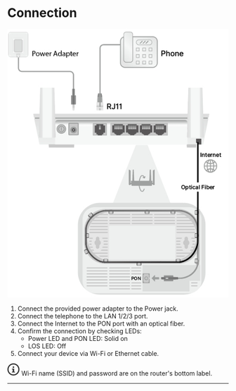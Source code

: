 # Connection 

<img src="../../../images/gp1200/connection.png"  alt="security" style="width:600px">

1. Connect the provided power adapter to the Power jack.
2. Connect the telephone to the LAN 1/2/3 port.
3. Connect the Internet to the PON port with an optical fiber.
4. Confirm the connection by checking LEDs: 
    - Power LED and PON LED: Solid on
    - LOS LED: Off
5. Connect your device via Wi-Fi or Ethernet cable.
<p><img src="../../../images/noteicon.png"> Wi-Fi name (SSID) and password are on the router's bottom label.</p>

---